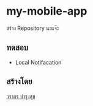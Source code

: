 # my-mobile-app
สร้าง Repository นะแจ๊ะ

## ทดสอบ
* Local Notifacation

## สร้างโดย

[วรากร บำรุงสุข](https://www.facebook.com/warakorn.bomrungsuke)
